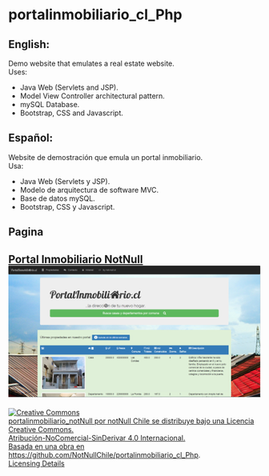 # portalinmobiliario_cl_Php

## English:

Demo website that emulates a real estate website.  
Uses:
  * Java Web (Servlets and JSP).
  * Model View Controller architectural pattern.
  * mySQL Database.
  * Bootstrap, CSS and Javascript.

## Español:
  
Website de demostración que emula un portal inmobiliario.  
Usa:
  * Java Web (Servlets y JSP).
  * Modelo de arquitectura de software MVC.
  * Base de datos mySQL.
  * Bootstrap, CSS y Javascript.
  
## Pagina

<a href="http://portalinmobiliarionotnull.site40.net/index.php"> Portal Inmobiliario NotNull
![Early demo - Demo inicial](https://github.com/NotNullChile/portalinmobiliario_cl/blob/master/web/images/portalInmobiliario2.PNG)
---
![Creative Commons](https://licensebuttons.net/l/by-nc-nd/4.0/80x15.png)  
portalinmobiliario_notNull por notNull Chile se distribuye bajo una Licencia Creative Commons.  
Atribución-NoComercial-SinDerivar 4.0 Internacional.  
Basada en una obra en https://github.com/NotNullChile/portalinmobiliario_cl_Php.  
[Licensing Details](https://creativecommons.org/licenses/by-nc-nd/4.0/)
